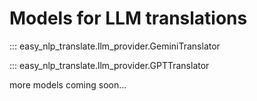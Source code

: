 # Models for LLM translations

::: easy_nlp_translate.llm_provider.GeminiTranslator

::: easy_nlp_translate.llm_provider.GPTTranslator

more models coming soon...
